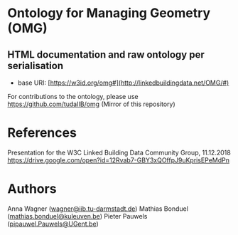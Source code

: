 # Ontology for Managing Geometry (OMG)

## HTML documentation and raw ontology per serialisation

* base URI: [https://w3id.org/omg#](http://linkedbuildingdata.net/OMG/#)

For contributions to the ontology, please use https://github.com/tudaIIB/omg (Mirror of this repository)

References
===================
Presentation for the W3C Linked Building Data Community Group, 11.12.2018 https://drive.google.com/open?id=12Rvab7-GBY3xQOffpJ9uKprisEPeMdPn

Authors
===================
Anna Wagner (wagner@iib.tu-darmstadt.de)
Mathias Bonduel (mathias.bonduel@kuleuven.be)
Pieter Pauwels (pipauwel.Pauwels@UGent.be)